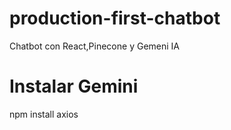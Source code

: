 # production-first-chatbot
Chatbot con React,Pinecone y Gemeni IA

# Instalar Gemini
npm install axios
